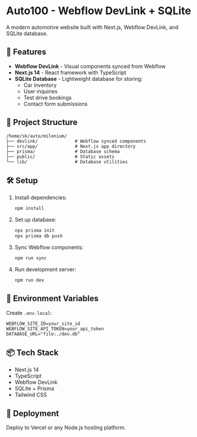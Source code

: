 # Auto100 - Webflow DevLink + SQLite

A modern automotive website built with Next.js, Webflow DevLink, and SQLite database.

## 🚀 Features

- **Webflow DevLink** - Visual components synced from Webflow
- **Next.js 14** - React framework with TypeScript
- **SQLite Database** - Lightweight database for storing:
  - Car inventory
  - User inquiries
  - Test drive bookings
  - Contact form submissions

## 📁 Project Structure

```
/home/sk/auto/milenium/
├── devlink/              # Webflow synced components
├── src/app/              # Next.js app directory
├── prisma/               # Database schema
├── public/               # Static assets
└── lib/                  # Database utilities
```

## 🛠️ Setup

1. Install dependencies:
   ```bash
   npm install
   ```

2. Set up database:
   ```bash
   npx prisma init
   npx prisma db push
   ```

3. Sync Webflow components:
   ```bash
   npm run sync
   ```

4. Run development server:
   ```bash
   npm run dev
   ```

## 🔧 Environment Variables

Create `.env.local`:
```env
WEBFLOW_SITE_ID=your_site_id
WEBFLOW_SITE_API_TOKEN=your_api_token
DATABASE_URL="file:./dev.db"
```

## 📦 Tech Stack

- Next.js 14
- TypeScript
- Webflow DevLink
- SQLite + Prisma
- Tailwind CSS

## 🚀 Deployment

Deploy to Vercel or any Node.js hosting platform.
